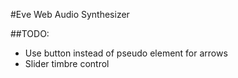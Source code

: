 #Eve Web Audio Synthesizer

##TODO:
* Use button instead of pseudo element for arrows
* Slider timbre control
